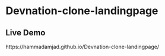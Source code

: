# Devnation-clone-landingpage

<h2>Live Demo</h2>
https://hammadamjad.github.io/Devnation-clone-landingpage/

